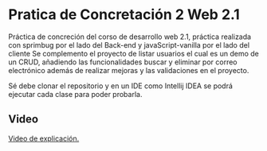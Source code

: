 # Pratica de Concretación 2 Web 2.1

Práctica de concreción del corso de desarrollo web 2.1, práctica realizada con sprimbug por el lado del Back-end y javaScript-vanilla por el lado del cliente  Se complemento el proyecto de listar usuarios el cual es un demo de un CRUD, añadiendo las funcionalidades buscar y eliminar por correo electrónico además de realizar mejoras y las validaciones en el proyecto.

Sé debe clonar el repositorio y en un IDE como Intellij IDEA se podrá ejecutar cada clase para poder probarla.

## Video #
<a href="https://youtu.be/4Qepqs5kSVU">Video de explicación.</a>
